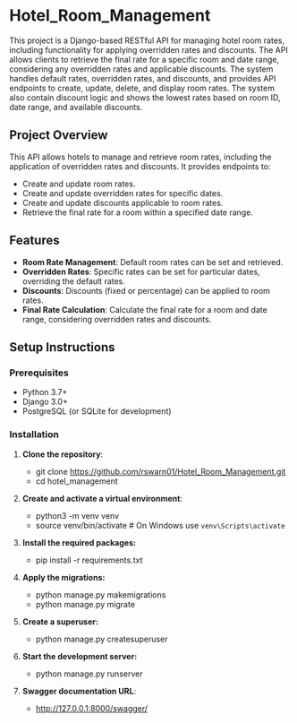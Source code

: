 # Hotel_Room_Management

This project is a Django-based RESTful API for managing hotel room rates, including functionality for applying overridden rates and discounts. The API allows clients to retrieve the final rate for a specific room and date range, considering any overridden rates and applicable discounts.
The system handles default rates, overridden rates, and discounts, and provides API endpoints to create, update, delete, and display room rates. The system also contain discount logic and shows the lowest rates based on room ID, date range, and available discounts.

## Project Overview

This API allows hotels to manage and retrieve room rates, including the application of overridden rates and discounts. It provides endpoints to:
- Create and update room rates.
- Create and update overridden rates for specific dates.
- Create and update discounts applicable to room rates.
- Retrieve the final rate for a room within a specified date range.

## Features

- **Room Rate Management**: Default room rates can be set and retrieved.
- **Overridden Rates**: Specific rates can be set for particular dates, overriding the default rates.
- **Discounts**: Discounts (fixed or percentage) can be applied to room rates.
- **Final Rate Calculation**: Calculate the final rate for a room and date range, considering overridden rates and discounts.

## Setup Instructions

### Prerequisites

- Python 3.7+
- Django 3.0+
- PostgreSQL (or SQLite for development)

### Installation

1. **Clone the repository**:
   - git clone https://github.com/rswarn01/Hotel_Room_Management.git
   - cd hotel_management
   
3. **Create and activate a virtual environment**:
   - python3 -m venv venv
   - source venv/bin/activate  # On Windows use `venv\Scripts\activate`

4. **Install the required packages:**
   - pip install -r requirements.txt
   
5. **Apply the migrations:**
   - python manage.py makemigrations
   - python manage.py migrate

6. **Create a superuser:**
   - python manage.py createsuperuser

7. **Start the development server:**
   - python manage.py runserver

8. **Swagger documentation URL**:
   - http://127.0.0.1:8000/swagger/

